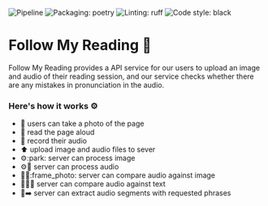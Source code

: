 ![Pipeline](https://gitlab.pg.innopolis.university/a.kudryavtsev/follow-my-reading/badges/main/pipeline.svg)
![Packaging: poetry](https://img.shields.io/badge/packaging-poetry-cyan.svg)
![Linting: ruff](https://img.shields.io/endpoint?url=https://raw.githubusercontent.com/charliermarsh/ruff/main/assets/badge/v1.json)
![Code style: black](https://img.shields.io/badge/code%20style-black-000000.svg)

# Follow My Reading :blue_book:

Follow My Reading provides a API service for our users to upload an image and audio of their reading session, and our service checks whether there are any mistakes in pronunciation in the audio.


### Here's how it works :gear:
- :sunrise: users can take a photo of the page
- :book: read the page aloud
- :microphone: record their audio
- :arrow_up: upload image and audio files to sever
- :gear::park: server can process image
- :gear::musical_note: server can process audio
- :musical_note::arrows_counterclockwise::frame_photo: server can compare audio against image
- :musical_note::arrows_counterclockwise::page_facing_up: server can compare audio against text
- :musical_note::arrow_right: server can extract audio segments with requested phrases

